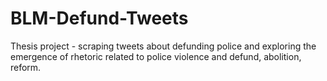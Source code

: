 # BLM-Defund-Tweets
Thesis project - scraping tweets about defunding police and exploring the emergence of rhetoric related to police violence and defund, abolition, reform.
